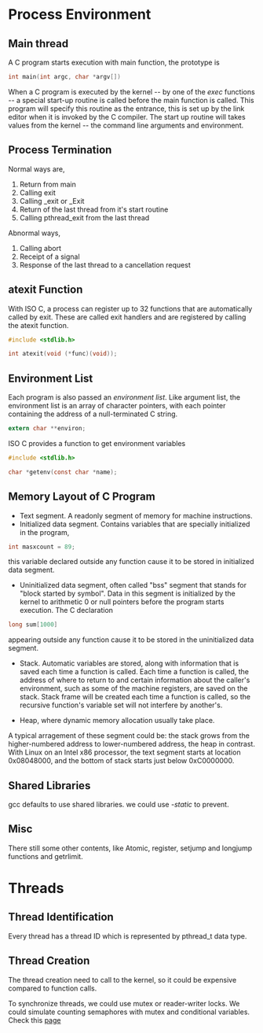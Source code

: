 # Process Environment
## Main thread

A C program starts execution with main function, the prototype is
```C
int main(int argc, char *argv[])
```

When a C program is executed by the kernel -- by one of the *exec* functions --
a special start-up routine is called before the main function is called. This program
will specify this routine as the entrance, this is set up by the link editor when it
is invoked by the C compiler. The start up routine will takes values from the kernel --
the command line arguments and environment.

## Process Termination
Normal ways are,
1. Return from main
2. Calling exit
3. Calling _exit or _Exit
4. Return of the last thread from it's start routine
5. Calling pthread\_exit from the last thread

Abnormal ways,
1. Calling abort
2. Receipt of a signal
3. Response of the last thread to a cancellation request

## atexit Function
With ISO C, a process can register up to 32 functions that are automatically called by exit.
These are called exit handlers and are registered by calling the atexit function.

```C
#include <stdlib.h>

int atexit(void (*func)(void));
```

## Environment List
Each program is also passed an _environment list_. Like argument list, the environment list
is an array of character pointers, with each pointer containing the address of a null-terminated
C string.

```C
extern char **environ;
```
ISO C provides a function to get environment variables
```C
#include <stdlib.h>

char *getenv(const char *name);
```

## Memory Layout of C Program

- Text segment. A readonly segment of memory for machine instructions.
- Initialized data segment.  Contains variables that are specially initialized in the program,
```C
int masxcount = 89;
```
this variable declared outside any function cause it to be stored in initialized data segment.

- Uninitialized data segment, often called "bss" segment that stands for "block started by symbol".
Data in this segment is initialized by the kernel to arithmetic 0 or null pointers before the 
program starts execution. The C declaration
```C
long sum[1000]
```
appearing outside any function cause it to be stored in the uninitialized data segment.

- Stack. Automatic variables are stored, along with information that is saved each time a function
is called. Each time a function is called, the address of where to return to and certain information
about the caller's environment, such as some of the machine registers, are saved on the stack. Stack
frame will be created each time a function is called, so the recursive function's variable set will
not interfere by another's.

- Heap, where dynamic memory allocation usually take place.

A typical arragement of these segment could be: the stack grows from the higher-numbered address to
lower-numbered address, the heap in contrast. With Linux on an Intel x86 processor, the text segment
starts at location 0x08048000, and the bottom of stack starts just below 0xC0000000.

## Shared Libraries
gcc defaults to use shared libraries. we could use *-static* to prevent.

## Misc
There still some other contents, like Atomic, register, setjump and longjump functions and getrlimit.

# Threads
## Thread Identification
Every thread has a thread ID which is represented by pthread\_t data type.

## Thread Creation

The thread creation need to call to the kernel, so it could be expensive compared to function calls.

To synchronize threads, we could use mutex or reader-writer locks.
We could simulate counting semaphores with mutex and conditional variables. Check this
[page](http://www.cs.wustl.edu/~schmidt/win32-cv-1.html)


